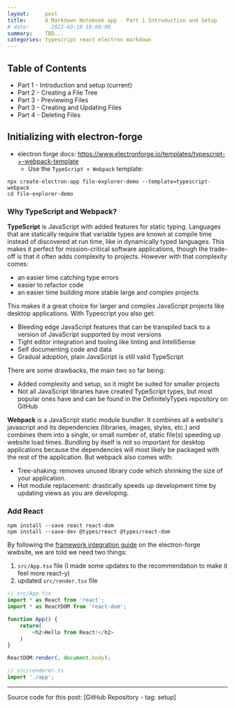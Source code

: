 ```yaml
---
layout:     post
title:      A Markdown Notebook app - Part 1 Introduction and Setup
# date:       2022-03-19 18:00:00
summary:    TBD...
categories: typescript react electron markdown
---
```


## Table of Contents

- Part 1 - Introduction and setup (current)
- Part 2 - Creating a File Tree
- Part 3 - Previewing Files
- Part 3 - Creating and Updating Files
- Part 4 - Deleting Files

## Initializing with electron-forge

- electron forge docs: https://www.electronforge.io/templates/typescript-+-webpack-template
  - Use the `TypeScript + Webpack` template:

```
npx create-electron-app file-explorer-demo --template=typescript-webpack
cd file-explorer-demo
```

### Why TypeScript and Webpack?

**TypeScript** is JavaScript with added features for static typing. Languages that are statically require that variable types are known at compile time instead of discovered at run time, like in dynamically typed languages. This makes it perfect for mission-critical software applications, though the trade-off is that it often adds complexity to projects. However with that complexity comes:

- an easier time catching type errors
- easier to refactor code
- an easier time building more stable large and complex projects

This makes it a great choice for larger and complex JavaScript projects like desktop applications. With Typescript you also get:

- Bleeding edge JavaScript features that can be transpiled back to a version of JavaScript supported by most versions
- Tight editor integration and tooling like linting and IntelliSense
- Self documenting code and data
- Gradual adoption, plain JavaScript is still valid TypeScript

There are some drawbacks, the main two so far being:

- Added complexity and setup, so it might be suited for smaller projects
- Not all JavaScript libraries have created TypeScript types, but most popular ones have and can be found in the DefinitelyTypes repository on GitHub

**Webpack** is a JavaScript static module bundler. It combines all a website's javascript and its dependencies (libraries, images, styles, etc.) and combines them into a single, or small number of, static file(s) speeding up website load times. Bundling by itself is not so important for desktop applications because the dependencies will most likely be packaged with the rest of the application. But webpack also comes with:

- Tree-shaking: removes unused library code which shrinking the size of your application.
- Hot module replacement: drastically speeds up development time by updating views as you are developing.

### Add React

```
npm install --save react react-dom
npm install --save-dev @types/react @types/react-dom
```

By following the [framework integration guide](https://www.electronforge.io/guides/framework-integration/react-with-typescript) on the electron-forge wwbsite, we are told we need two things:
1. `src/App.tsx` file (I made some updates to the recommendation to make it feel more react-y)
2. updated `src/render.tsx` file

```typescript
// src/App.tsx
import * as React from 'react';
import * as ReactDOM from 'react-dom';

function App() {
    return(
        <h2>Hello from React!</h2>
    )
}

ReactDOM.render(, document.body);
```

```typescript
// src/renderer.ts
import './app';
```

---

Source code for this post: [GitHub Repository - tag: setup]
